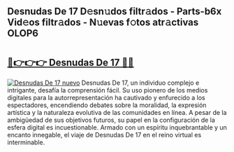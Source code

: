 ## Desnudas De 17 D𝚎sn𝚞dos filtr𝚊dos - Parts-b6x Vid𝚎os filtr𝚊dos - N𝚞evas f𝚘tos atr𝚊ctivas OLOP6

# <h2><a href="http://mb8weg.tromn.icu/?c=Desnudas+De+17">🔗👉👉👉 Desnudas De 17 🔗🔗</a></h2>

[![Desnudas De 17 nuevo](https://i.imgur.com/pEAQMta.gif)](http://mb8weg.tromn.icu/?c=Desnudas+De+17)
Desnudas De 17, un individuo complejo e intrigante, desafía la comprensión fácil. Su uso pionero de los medios digitales para la autorrepresentación ha cautivado y enfurecido a los espectadores, encendiendo debates sobre la moralidad, la expresión artística y la naturaleza evolutiva de las comunidades en línea. A pesar de la ambigüedad de sus objetivos futuros, su papel en la configuración de la esfera digital es incuestionable. Armado con un espíritu inquebrantable y un encanto innegable, el viaje de Desnudas De 17 en el reino virtual es interminable.
